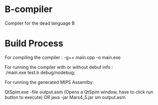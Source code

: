 # B-compiler
Compiler for the dead language B
# Build Process
For compiling the compiler : 
    -g++ main.cpp -o main.exe 


For running the compiler with or without debuf info :  
    ./main.exe test.b debug/nodebug;

    
For running the generated MIPS Assemlby:

QtSpim.exe -file output.asm  (Opens a QtSpim window, have to click run button to execute)
OR
java -jar Mars4_5.jar sm output.asm 


